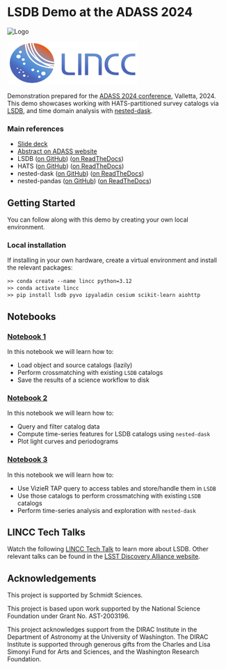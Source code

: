 # LSDB Demo at the ADASS 2024

![Logo](https://github.com/user-attachments/assets/9e658076-b7df-4d0d-909c-51bd1a088658)

<img src="https://raw.githubusercontent.com/astronomy-commons/lsdb/main/docs/lincc-logo.png" width="300" height="100">

Demonstration prepared for the [ADASS 2024 conference](https://www.um.edu.mt/events/adass2024/), Valletta, 2024.
This demo showcases working with HATS-partitioned survey catalogs via [LSDB](https://lsdb.readthedocs.io/en/stable/), and time domain analysis with [nested-dask](https://nested-dask.readthedocs.io/en/stable/).

### Main references

* [Slide deck](https://docs.google.com/presentation/d/1MeQK_yhC7xel7ezzFnNMfjsklJx23tfPNnfBd_FgqlE/edit?usp=sharing)
* [Abstract on ADASS website](https://pretalx.com/adass2024/talk/XM8ANL/)
* LSDB ([on GitHub](https://github.com/astronomy-commons/lsdb)) 
  ([on ReadTheDocs](https://lsdb.readthedocs.io/en/stable/))
* HATS ([on GitHub](https://github.com/astronomy-commons/hats))
  ([on ReadTheDocs](https://hats.readthedocs.io/en/stable/))
* nested-dask ([on GitHub](https://github.com/lincc-frameworks/nested-dask)) 
  ([on ReadTheDocs](https://nested-dask.readthedocs.io/en/stable/))
* nested-pandas ([on GitHub](https://github.com/lincc-frameworks/nested-pandas)) 
  ([on ReadTheDocs](https://nested-pandas.readthedocs.io/en/stable/))


## Getting Started 

You can follow along with this demo by creating your own local environment.

### Local installation

If installing in your own hardware, create a virtual environment and install the relevant packages:

```
>> conda create --name lincc python=3.12
>> conda activate lincc
>> pip install lsdb pyvo ipyaladin cesium scikit-learn aiohttp
```

## Notebooks

### [Notebook 1](Notebook_1_Load_and_Xmatch.ipynb)

In this notebook we will learn how to:

- Load object and source catalogs (lazily)
- Perform crossmatching with existing `LSDB` catalogs
- Save the results of a science workflow to disk

### [Notebook 2](Notebook_2_Basic_Time_Domain.ipynb)

In this notebook we will learn how to:

- Query and filter catalog data
- Compute time-series features for LSDB catalogs using `nested-dask`
- Plot light curves and periodograms

### [Notebook 3](Notebook_3_Vizier_LSDB_Interaction.ipynb)

In this notebook we will learn how to:

- Use VizieR TAP query to access tables and store/handle them in `LSDB`
- Use those catalogs to perform crossmatching with existing `LSDB` catalogs
- Perform time-series analysis and exploration with `nested-dask`

## LINCC Tech Talks

Watch the following [LINCC Tech Talk](https://www.youtube.com/watch?v=yoGhI72Vl40) to learn more about LSDB. Other relevant talks can be found in the [LSST Discovery Alliance website](https://lsstdiscoveryalliance.org/programs/tech-talks/).

## Acknowledgements

This project is supported by Schmidt Sciences.

This project is based upon work supported by the National Science Foundation under Grant No. AST-2003196.

This project acknowledges support from the DIRAC Institute in the Department of Astronomy at the University of Washington. The DIRAC Institute is supported through generous gifts from the Charles and Lisa Simonyi Fund for Arts and Sciences, and the Washington Research Foundation.
